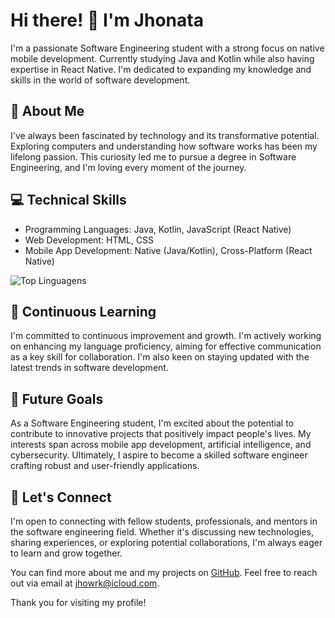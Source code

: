 # Hi there! 👋 I'm Jhonata

I'm a passionate Software Engineering student with a strong focus on native mobile development. Currently studying Java and Kotlin while also having expertise in React Native. I'm dedicated to expanding my knowledge and skills in the world of software development.

## 🔧 About Me

I've always been fascinated by technology and its transformative potential. Exploring computers and understanding how software works has been my lifelong passion. This curiosity led me to pursue a degree in Software Engineering, and I'm loving every moment of the journey.

## 💻 Technical Skills

- Programming Languages: Java, Kotlin, JavaScript (React Native)
- Web Development: HTML, CSS
- Mobile App Development: Native (Java/Kotlin), Cross-Platform (React Native)

![Top Linguagens](https://github-readme-stats.vercel.app/api/top-langs/?username=jhonatarios&theme=dark&show_icons=true&layout=compact)

## 🌟 Continuous Learning

I'm committed to continuous improvement and growth. I'm actively working on enhancing my language proficiency, aiming for effective communication as a key skill for collaboration. I'm also keen on staying updated with the latest trends in software development.

## 🚀 Future Goals

As a Software Engineering student, I'm excited about the potential to contribute to innovative projects that positively impact people's lives. My interests span across mobile app development, artificial intelligence, and cybersecurity. Ultimately, I aspire to become a skilled software engineer crafting robust and user-friendly applications.

## 🤝 Let's Connect

I'm open to connecting with fellow students, professionals, and mentors in the software engineering field. Whether it's discussing new technologies, sharing experiences, or exploring potential collaborations, I'm always eager to learn and grow together.

You can find more about me and my projects on [GitHub](https://github.com/jhonatarios). Feel free to reach out via email at jhowrk@icloud.com.

Thank you for visiting my profile!

